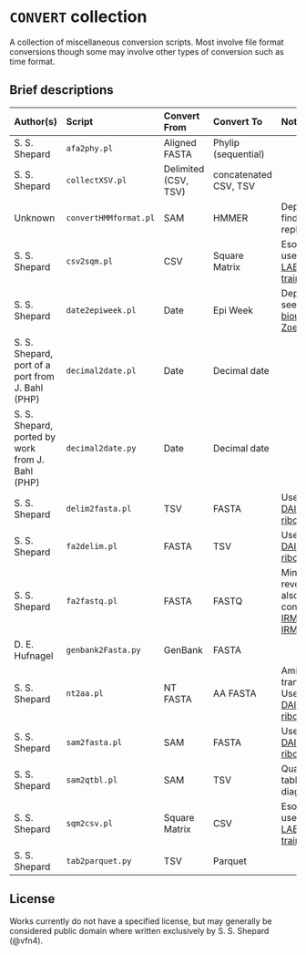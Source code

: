 # `CONVERT` collection

A collection of miscellaneous conversion scripts. Most involve file format conversions though some may involve other types of conversion such as time format.

## Brief descriptions

| Author(s)                                        | Script                | Convert From         | Convert To            | Notes                                               |
| :----------------------------------------------- | :-------------------- | :------------------- | :-------------------- | :-------------------------------------------------- |
| S. S. Shepard                                    | `afa2phy.pl`          | Aligned FASTA        | Phylip (sequential)   |                                                     |
| S. S. Shepard                                    | `collectXSV.pl`       | Delimited (CSV, TSV) | concatenated CSV, TSV |                                                     |
| Unknown                                          | `convertHMMformat.pl` | SAM                  | HMMER                 | Deprecated: find replacement                        |
| S. S. Shepard                                    | `csv2sqm.pl`          | CSV                  | Square Matrix         | Esoteric: used for [LABEL training](https://git.biotech.cdc.gov/vfn4/label)|
| S. S. Shepard                                    | `date2epiweek.pl`     | Date                 | Epi Week              | Deprecated: see [UDF bioutils](https://git.biotech.cdc.gov/flu-informatics/udf-bioutils) or [Zoe](https://git.biotech.cdc.gov/vfn4/zoe)|
| S. S. Shepard, port of a port from J. Bahl (PHP) | `decimal2date.pl`     | Date                 | Decimal date          |                                                     |
| S. S. Shepard, ported by work from J. Bahl (PHP) | `decimal2date.py`     | Date                 | Decimal date          |                                                     |
| S. S. Shepard                                    | `delim2fasta.pl`      | TSV                  | FASTA                 | Used by [DAIS-ribosome](https://git.biotech.cdc.gov/flu-informatics/dais-ribosome)|
| S. S. Shepard                                    | `fa2delim.pl`         | FASTA                | TSV                   | Used by [DAIS-ribosome](https://git.biotech.cdc.gov/flu-informatics/dais-ribosome)|
| S. S. Shepard                                    | `fa2fastq.pl`         | FASTA                | FASTQ                 | Minimal. For reverse, see also fastQ-converter in [IRMA](https://git.biotech.cdc.gov/vfn4/irma) and [IRMA-core](https://git.biotech.cdc.gov/vfn4/irma-core)|
| D. E. Hufnagel    |   `genbank2Fasta.py`    |   GenBank |   FASTA |
| S. S. Shepard                                    | `nt2aa.pl`            | NT FASTA             | AA FASTA              | Amino acid translation. Used by [DAIS-ribosome](https://git.biotech.cdc.gov/flu-informatics/dais-ribosome)|
| S. S. Shepard                                    | `sam2fasta.pl`        | SAM                  | FASTA                 | Used by [DAIS-ribosome](https://git.biotech.cdc.gov/flu-informatics/dais-ribosome)|
| S. S. Shepard                                    | `sam2qtbl.pl`         | SAM                  | TSV                   | Quality table for diagnostics                       |
| S. S. Shepard                                    | `sqm2csv.pl`          | Square Matrix        | CSV                   | Esoteric: used for [LABEL training](https://git.biotech.cdc.gov/vfn4/label)|
| S. S. Shepard                                    | `tab2parquet.py`      | TSV                  | Parquet               |                                                     |

## License

Works currently do not have a specified license, but may generally be considered public domain where written exclusively by S. S. Shepard (@vfn4).
